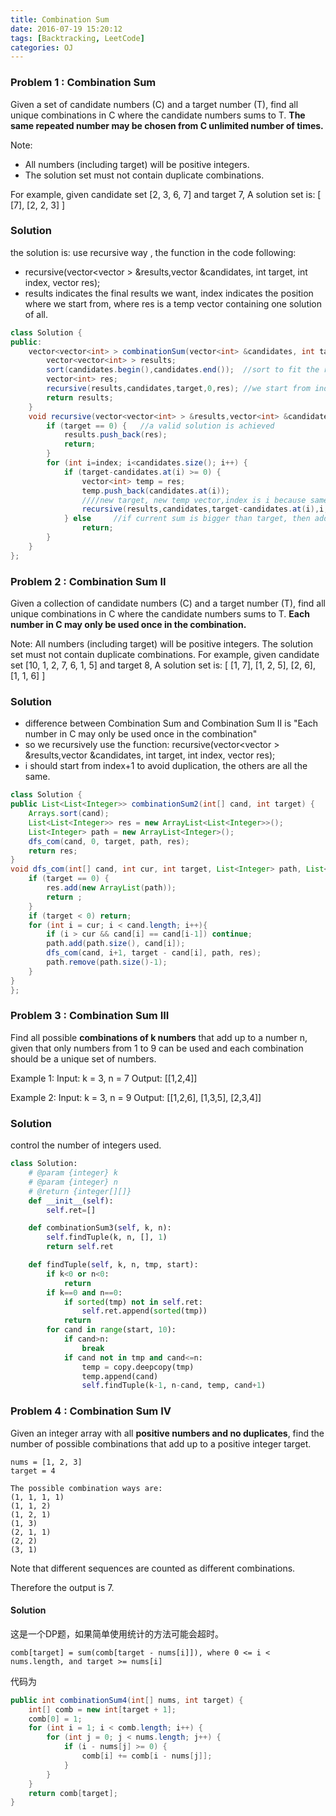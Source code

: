 ```yaml
---
title: Combination Sum
date: 2016-07-19 15:20:12
tags: [Backtracking, LeetCode]
categories: OJ
---
```


### Problem 1 : Combination Sum

Given a set of candidate numbers (C) and a target number (T), find all unique combinations in C where the candidate numbers sums to T.
<b>The same repeated number may be chosen from C unlimited number of times.</b>

Note:
- All numbers (including target) will be positive integers.
- The solution set must not contain duplicate combinations.

For example, given candidate set [2, 3, 6, 7] and target 7, 
A solution set is:
[ [7], [2, 2, 3] ]

### Solution

the solution is: use recursive way , the function in the code following:
- recursive(vector<vector<int> > &results,vector<int> &candidates, int target, int index, vector<int> res);
- results indicates the final results we want, index indicates the position where we start from, where res is a temp vector containing one solution of all.

```java
class Solution {
public:
    vector<vector<int> > combinationSum(vector<int> &candidates, int target) {
        vector<vector<int> > results;
        sort(candidates.begin(),candidates.end());  //sort to fit the requirement of non-descending orde.
        vector<int> res;
        recursive(results,candidates,target,0,res); //we start from index 0
        return results;
    }
    void recursive(vector<vector<int> > &results,vector<int> &candidates, int target, int index, vector<int> res) {
    	if (target == 0) {   //a valid solution is achieved
	    	results.push_back(res);
	    	return;
	    }
	    for (int i=index; i<candidates.size(); i++) {
    		if (target-candidates.at(i) >= 0) {
		    	vector<int> temp = res;
		    	temp.push_back(candidates.at(i));
		    	////new target, new temp vector,index is i because same candidate is allowed to be used in unlimitde times.
		    	recursive(results,candidates,target-candidates.at(i),i,temp); 
		    } else     //if current sum is bigger than target, then adding bigger candidates is useless
				return;
    	}
    }
};
```

### Problem 2 : Combination Sum II

Given a collection of candidate numbers (C) and a target number (T), find all unique combinations in C where the candidate numbers sums to T.
<b>Each number in C may only be used once in the combination.</b>

Note:
All numbers (including target) will be positive integers.
The solution set must not contain duplicate combinations.
For example, given candidate set [10, 1, 2, 7, 6, 1, 5] and target 8, 
A solution set is:
[ [1, 7], [1, 2, 5], [2, 6], [1, 1, 6] ]

### Solution

- difference between Combination Sum and Combination Sum II is "Each number in C may only be used once in the combination"
- so we recursively use the function: recursive(vector<vector<int> > &results,vector<int> &candidates, int target, int index, vector<int> res);
- i should start from index+1 to avoid duplication, the others are all the same.

```java
class Solution {
public List<List<Integer>> combinationSum2(int[] cand, int target) {
    Arrays.sort(cand);
    List<List<Integer>> res = new ArrayList<List<Integer>>();
    List<Integer> path = new ArrayList<Integer>();
    dfs_com(cand, 0, target, path, res);
    return res;
}
void dfs_com(int[] cand, int cur, int target, List<Integer> path, List<List<Integer>> res) {
    if (target == 0) {
        res.add(new ArrayList(path));
        return ;
    }
    if (target < 0) return;
    for (int i = cur; i < cand.length; i++){
        if (i > cur && cand[i] == cand[i-1]) continue;
        path.add(path.size(), cand[i]);
        dfs_com(cand, i+1, target - cand[i], path, res);
        path.remove(path.size()-1);
    }
}
};
```

### Problem 3 : Combination Sum III

Find all possible <b>combinations of k numbers</b> that add up to a number n, given that only numbers from 1 to 9 can be used and each combination should be a unique set of numbers.

Example 1:
Input: k = 3, n = 7
Output:
[[1,2,4]]

Example 2:
Input: k = 3, n = 9
Output:
[[1,2,6], [1,3,5], [2,3,4]]

### Solution
control the number of integers used.

```python
class Solution:
    # @param {integer} k
    # @param {integer} n
    # @return {integer[][]}
    def __init__(self):
        self.ret=[]

    def combinationSum3(self, k, n):
        self.findTuple(k, n, [], 1)
        return self.ret

    def findTuple(self, k, n, tmp, start):
        if k<0 or n<0:
            return
        if k==0 and n==0:
            if sorted(tmp) not in self.ret:
                self.ret.append(sorted(tmp))
            return
        for cand in range(start, 10):
            if cand>n:
                break
            if cand not in tmp and cand<=n:
                temp = copy.deepcopy(tmp)
                temp.append(cand)
                self.findTuple(k-1, n-cand, temp, cand+1)
```

### Problem 4 : Combination Sum IV
Given an integer array with all **positive numbers and no duplicates**, find the number of possible combinations that add up to a positive integer target.

	nums = [1, 2, 3]
	target = 4

	The possible combination ways are:
    (1, 1, 1, 1)
	(1, 1, 2)
	(1, 2, 1)
	(1, 3)
	(2, 1, 1)
	(2, 2)
	(3, 1)

Note that different sequences are counted as different combinations.

Therefore the output is 7.

#### Solution
这是一个DP题，如果简单使用统计的方法可能会超时。

	comb[target] = sum(comb[target - nums[i]]), where 0 <= i < nums.length, and target >= nums[i]

代码为
```java
public int combinationSum4(int[] nums, int target) {
    int[] comb = new int[target + 1];
    comb[0] = 1;
    for (int i = 1; i < comb.length; i++) {
        for (int j = 0; j < nums.length; j++) {
            if (i - nums[j] >= 0) {
                comb[i] += comb[i - nums[j]];
            }
        }
    }
    return comb[target];
}
```
